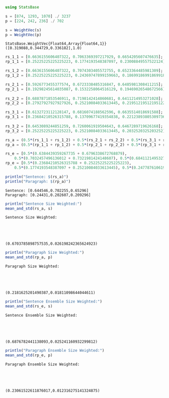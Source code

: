 

```julia
using StatsBase

s = [874, 1293, 1070] ./ 3237
p = [224, 242, 236] ./ 702

s = WeightVec(s)
p = WeightVec(p)
```




    StatsBase.WeightVec{Float64,Array{Float64,1}}([0.319088,0.344729,0.336182],1.0)




```julia
rs_1_1 = [0.6636155606407322, 0.7063369397217929, 0.6654205607476635];
rp_1_1 = [0.25225225225225223, 0.1774193548387097, 0.23008849557522124];

rs_1_2 = [0.6636155606407322, 0.7074303405572755, 0.6523364485981309];
rp_1_2 = [0.25225225225225223, 0.24369747899159663, 0.18699186991869918];

rs_2_1 = [0.5926773455377574, 0.6723338485316847, 0.6485981308411215];
rp_2_1 = [0.19298245614035087, 0.1532258064516129, 0.19469026548672566];
    
rs_2_2 = [0.6887871853546911, 0.7198142414860681, 0.6411214953271028];
rp_2_2 = [0.27927927927927926, 0.25210084033613445, 0.21951219512195122];

rs_3_1 = [0.6132723112128147, 0.6816074188562596, 0.6635514018691588];
rp_3_1 = [0.23684210526315788, 0.13709677419354838, 0.22123893805309736];
    
rs_3_2 = [0.6453089244851259, 0.7260061919504643, 0.6467289719626168];
rp_3_2 = [0.25225225225225223, 0.25210084033613445, 0.2032520325203252];

rs_a = (0.5*(rs_1_1 + rs_1_2) + 0.5*(rs_2_1 + rs_2_2) + 0.5*(rs_3_1 + rs_3_2))/3
rp_a = (0.5*(rp_1_1 + rp_1_2) + 0.5*(rp_2_1 + rp_2_2) + 0.5*(rp_3_1 + rp_3_2))/3

rs_e = [0.5*(0.6384439359267735 + 0.6796338672768879), 
    0.5*(0.7032457496136012 + 0.7321981424148607), 0.5*(0.6841121495327103 + 0.6654205607476635)]
rp_e = [0.5*(0.23684210526315788 + 0.25225225225225223), 
    0.5*(0.1774193548387097 + 0.25210084033613445), 0.5*(0.24778761061946902 + 0.21951219512195122)]

println("Sentence: $(rs_a)")
println("Paragraph: $(rp_a)")
```

    Sentence: [0.644546,0.702255,0.65296]
    Paragraph: [0.24431,0.202607,0.209296]



```julia
println("Sentence Size Weighted:")
mean_and_std(rs_a, s)
```

    Sentence Size Weighted:





    (0.6703785898757535,0.026198242365624923)




```julia
println("Paragraph Size Weighted:")
mean_and_std(rp_a, p)
```

    Paragraph Size Weighted:





    (0.2181625201490387,0.01811098644044611)




```julia
println("Sentence Ensemble Size Weighted:")
mean_and_std(rs_e, s)
```

    Sentence Ensemble Size Weighted:





    (0.6876782441138093,0.025241160932299812)




```julia
println("Paragraph Ensemble Size Weighted:")
mean_and_std(rp_e, p)
```

    Paragraph Ensemble Size Weighted:





    (0.23061522611876017,0.012316275141324875)




```julia

```
